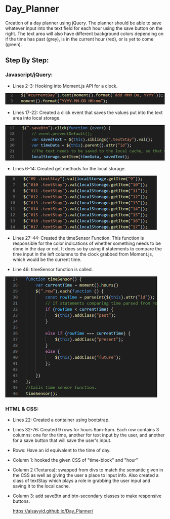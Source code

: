 # Day_Planner
Creation of a day planner using jQuery.  The planner should be able to save whatever input into the text field for each hour using the save button on the right.  The text area will also have different background colors depending on if the time has past (grey), is in the current hour (red), or is yet to come (green).

## Step By Step:

### Javascript/jQuery:

- Lines 2-3: Hooking into Moment.js API for a clock.

![](Images./Day_Planner_img1.png)

- Lines 17-22: Created a click event that saves the values put into the text area into local storage.

![](Images./Day_Planner_img2.png)

- Lines 6-14: Created get methods for the local storage.

![](Images./Day_Planner_img3.png)

- Lines 27-44: Created the timeSensor Function.  This function is responsible for the color indications of whether something needs to be done in the day or not.  It does so by using if statements to compare the time input in the left columns to the clock grabbed from Moment.js, which would be the current time.

- Line 46: timeSensor function is called.

![](Images./Day_Planner_img4.png)

### HTML & CSS:

- Lines 22: Created a container using bootstrap.

- Lines 32-76: Created 9 rows for hours 9am-5pm. Each row contains 3 columns: one for the time, another for text input by the user, and another for a save button that will save the user's input.

- Rows: Have an id equivalent to the time of day.

- Column 1: hooked the given CSS of "time-block" and "hour"

- Column 2 (Textarea): swapped from divs to match the semantic given in the CSS as well as giving the user a place to input info.  Also created a class of textStay which plays a role in grabbing the user input and saving it to the local cache.

- Column 3: add saveBtn and btn-secondary classes to make responsive buttons.


  https://aisayyid.github.io/Day_Planner/



